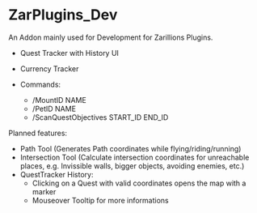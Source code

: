 # ZarPlugins_Dev

An Addon mainly used for Development for Zarillions Plugins.

* Quest Tracker with History UI
* Currency Tracker

* Commands:
  * /MountID NAME
  * /PetID NAME
  * /ScanQuestObjectives START_ID END_ID

Planned features:
* Path Tool (Generates Path coordinates while flying/riding/running)
* Intersection Tool (Calculate intersection coordinates for unreachable places, e.g. Invissible walls, bigger objects, avoiding enemies, etc.)
* QuestTracker History:
  * Clicking on a Quest with valid coordinates opens the map with a marker
  * Mouseover Tooltip for more informations
